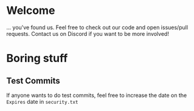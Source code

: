 # Welcome 
... you've found us. Feel free to check out our code and open issues/pull requests. Contact us on Discord if you want to be more involved!

# Boring stuff

## Test Commits

If anyone wants to do test commits, feel free to increase the date on the ```Expires``` date in ```security.txt``` 
